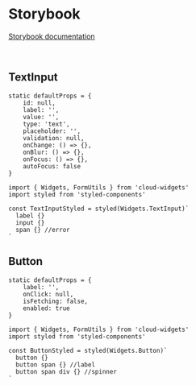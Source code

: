 
# Storybook
[Storybook documentation](https://luisfuertes.github.io/cloud-widgets/index.html)    
    
<br>

## TextInput
```
static defaultProps = {
    id: null,
    label: '',
    value: '',
    type: 'text',
    placeholder: '',
    validation: null,
    onChange: () => {},
    onBlur: () => {},
    onFocus: () => {},
    autoFocus: false
}
```

```
import { Widgets, FormUtils } from 'cloud-widgets'
import styled from 'styled-components'

const TextInputStyled = styled(Widgets.TextInput)`
  label {} 
  input {} 
  span {} //error
` 
```

## Button
```
static defaultProps = {
    label: '',
    onClick: null,
    isFetching: false,
    enabled: true
}
```

```
import { Widgets, FormUtils } from 'cloud-widgets'
import styled from 'styled-components'

const ButtonStyled = styled(Widgets.Button)`
  button {} 
  button span {} //label
  button span div {} //spinner
` 
```

